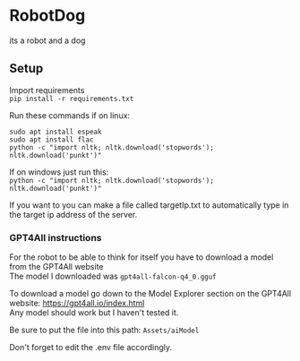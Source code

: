 # RobotDog
its a robot and a dog
## Setup
Import requirements  
`pip install -r requirements.txt`  
  
Run these commands if on linux:  
```
sudo apt install espeak  
sudo apt install flac  
python -c "import nltk; nltk.download('stopwords'); nltk.download('punkt')"
```
If on windows just run this:  
`python -c "import nltk; nltk.download('stopwords'); nltk.download('punkt')"`  
  
If you want to you can make a file called targetIp.txt to automatically type in the target ip address of the server.

### GPT4All instructions
For the robot to be able to think for itself you have to download a model from the GPT4All website  
The model I downloaded was `gpt4all-falcon-q4_0.gguf`  

To download a model go down to the Model Explorer section on the GPT4All website: https://gpt4all.io/index.html  
Any model should work but I haven't tested it.  

Be sure to put the file into this path: `Assets/aiModel`  
  
Don't forget to edit the .env file accordingly.
